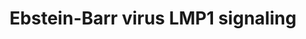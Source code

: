 ---
annotations:
- id: PW:0000003
  parent: signaling pathway
  type: Pathway Ontology
  value: signaling pathway
authors:
- MaintBot
- Susan
- Eweitz
description: based on science-slides...
last-edited: 2021-05-24
organisms:
- Sus scrofa
redirect_from:
- /index.php/Pathway:WP1571
- /instance/WP1571
revision: null
schema-jsonld:
- '@context': https://schema.org/
  '@id': https://wikipathways.github.io/pathways/WP1571.html
  '@type': Dataset
  creator:
    '@type': Organization
    name: WikiPathways
  description: based on science-slides...
  keywords:
  - CCL20
  - CCL5
  - CHUK
  - HSP90
  - I-Kappa-B
  - IFNB1
  - IKBKG
  - IKK-alpha
  - IKK-beta
  - IL8
  - IRAK1
  - JNK
  - LMP1
  - MAP3K14
  - MAP3K3
  - MAP3K7
  - MAPK1
  - NFKB1
  - RELA
  - SFC complex
  - TNF
  - TRADD
  - TRAF1
  - TRAF6
  - p100
  - p52
  license: CC0
  name: Ebstein-Barr virus LMP1 signaling
seo: CreativeWork
title: Ebstein-Barr virus LMP1 signaling
wpid: WP1571
---